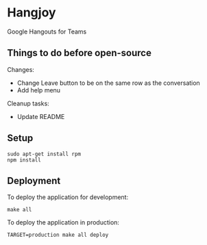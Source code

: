 # Hangjoy

Google Hangouts for Teams

## Things to do before open-source

Changes:
 * Change Leave button to be on the same row as the conversation
 * Add help menu

Cleanup tasks:
 * Update README

## Setup

```
sudo apt-get install rpm
npm install
```

## Deployment

To deploy the application for development:

```
make all
```

To deploy the application in production:

```
TARGET=production make all deploy
```